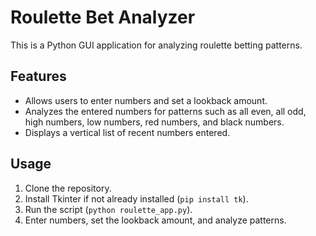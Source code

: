 # Roulette Bet Analyzer

This is a Python GUI application for analyzing roulette betting patterns.

## Features

- Allows users to enter numbers and set a lookback amount.
- Analyzes the entered numbers for patterns such as all even, all odd, high numbers, low numbers, red numbers, and black numbers.
- Displays a vertical list of recent numbers entered.

## Usage

1. Clone the repository.
2. Install Tkinter if not already installed (`pip install tk`).
3. Run the script (`python roulette_app.py`).
4. Enter numbers, set the lookback amount, and analyze patterns.
